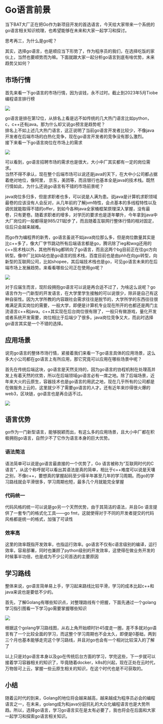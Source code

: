 # Go语言前景

当下BAT大厂正在把Go作为新项目开发的首选语言，今天给大家带来一个系统的go语言相关知识梳理，也希望能够在未来和大家一起学习和探讨。

思考再三，为什么是go呢？

其实，选择go语言，也是顺应当下形势了，作为程序员的我们，在选择吃饭的家伙上，当然也要顺势而为嘛。下面就跟大家一起分析go语言到底有啥优势，未来趋势又如何？

## 市场行情

首先来看一下go语言的市场行情，因为谈钱，永不过时。截止到2023年5月Tiobe编程语言排行榜

![](../../assets/img/go语言前景/go语言前景1.png)

go语言是排在第12位，从排名上看是远不如传统的几大热门语言比如python，c，c++还有java。那为什么却又说go预言是趋势呢？  
排名上不如上述几大热门语言，这正说明了当前go语言开发者比较少，不像java开发者在后端市场的白热化竞争，现在go语言开发者的竞争没有那么激烈。  
接下来看一下go语言岗位在市场上的需求

![](../../assets/img/go语言前景/go语言前景2.png)

可以看到，go语言招聘市场的需求也是很大，大小中厂其实都有一定的岗位需求。  
当然不得不承认，现在整个后端市场可以说还是java的天下，在大中小公司都占据着绝对地位，像阿里， 京东，美团等，而且银行也基本全是java的技术栈。既然行情如此，为什么还说go语言有不错的市场前景呢？

java岗位多归多，但是求职者也多，可以说是人满为患。说java是计算机求职领域最卷的应该没有人会反对，从几年前的了解jvm特性，会点基本的多线程特性以及调优就能取得不错的offer，到如今各种java全家桶框架原理深入掌握，没有最卷，只有更卷。随着求职者的增多，对学历的要求也是逐年攀升，今年拿到java中大厂岗位的一般都得是985/211起步了，而且随着互联网行整体行情的相对固定，往后只会越来越难。

而go作为编程界的新秀，go语言虽说不如java岗位那么多，但是岗位数量其实是比c++多了，像大厂字节跳动所有后端语言都是go，腾讯除了ieg和wxg还用的c++技术栈以外，其他所有bg都转向了go语言，而且这两个bg目前正在往go方向转型。像中厂比如b站也是go语言的技术栈，百度目前也是由phh在向go转型，向新型的互联网公司，比如shopee，其后端技术栈也是go，可见go语言未来的在后端市场上发展趋势。来看看哪些公司正在使用go呢？

![](../../assets/img/go语言前景/go语言前景3.png)

对于应届生而言，现阶段拥抱go语言可以说是再合适不过了，为啥这么说呢？go语言作为一门新型的开发语言，在大学里学生接触的可以说很少，除非是自己有这种自驱性。因为大学所教的内容跟社会需求往往是脱节的，大学所学的东西往往很难满足真实岗位的需要，一般大学，即便是计算机专业现在所开的也都还是两门主流语言c++和java。c++其实现在后台岗位很有限了，一般只有做游戏，量化开发或者系统开发需要，岗位相比于后端少了很多。java岗位竞争又大，而此时选择go语言其实是一个不错的选择。

## 应用场景
说完go语言的整体市场行情，紧接着我们来看一下go语言具体的应用场景，这么多大小公司都在go语言上有所应用，那它究竟可以应用在哪些场景中呢？

首先在传统后端这块，go语言是天然支持的，因为go语言的协程机制在处理高并发上有着天然的优势，所以在后端领域go语言必有一席之地。除了后端场景，近年来大火的云原生，容器技术也是go语言的用武之地，现在几乎所有的公司都是在做服务上云的，这里就少不了需要go语言的人才。还有近年来炒得很火爆的web3，区块链，go语言也是再合适不过。

![](../../assets/img/go语言前景/go语言前景4.png)

## 语言优势
go作为一门新型语言，能够脱颖而出，有这么多的应用场景，且大小中厂都在积极拥抱go语言，自然少不了它作为语言本身的巨大优势。

### 语法简洁
语法简单可以说是go语言最直接的一个优势了，Go 语言被称为“互联网时代的C语言”，从这个称呼就可以看出其语法是真的简单，相比于c++难度可以说是天壤之别，不像c++，要想真的掌握起码至少得半年甚至几年的学习周期。而go的学习路线就会平滑很多，学习周期也短，最多几个月就能完全掌握

### 代码统一
代码风格的统一可以说是go另一个天然优势，由于其简洁的语法，并且Go 语言提供了一套专门的格式化工具——go fmt，这就使得对于不同的开发者提交的代码风格都是统一的格式，加强了可读性

### 效率高
这里的效率既指开发效率，也指运行效率。go语言不仅有c语言级别的编译，运行效率，容易部署，同时也兼顾了python级别的开发效率，这使得在做业务开发的时候事半功倍，也是成为不少公司首选的主要原因

## 学习路线
整体来说，go语言简单易上手，学习起来路线比较平滑，学习的成本比起c++和java来说也是要低不少的。

首先，了解Golang有哪些知识点，对整理路线有个把握，下面先通过一个golang学习指引图看一下学习go需要掌握哪些知识

![](../../assets/img/go语言前景/Go语言学习路线封面.png)


根据这个golang学习路线图，从右上角开始顺时针45度走一圈，差不多就对go语言有了一个比较全面的学习，而这整个学习周期也不会太久，即便是0基础，两到三个月也基本能够走完这个学习路线，并且对go也会有一个相对比较深入的了解了

以上只是对go语言本身以及go在传统后台方面的学习，学完这些，下一步就可以接着学习容器相关的知识了，毕竟随着docker，k8s的兴起，现在正处在云时代，万物皆可上云，掌握一些云原生相关的知识，在这个时代也是不可获取的。

## 小结
随着云时代的到来，Golang的地位将会越来越高，越来越成为程序员必会的编程语言之一，在未来，golang成为和java分庭抗礼的大众化编程语言也是大势所趋。所以，选择go语言，学习go语言实在是太有必要了，我也将会在后面和大家一起学习和探索go语言相关知识。




















